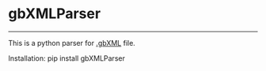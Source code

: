 # gbXMLParser
__________________________________________
This is a python parser for [.gbXML](http://www.gbxml.org/) file. 

Installation:
pip install gbXMLParser

